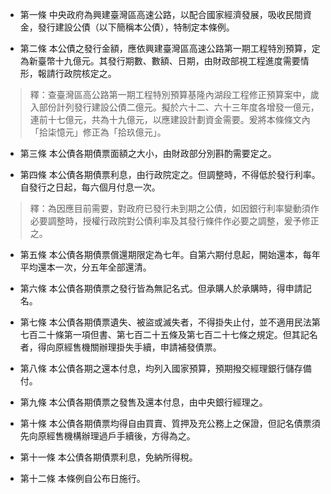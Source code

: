 * 第一條 中央政府為興建臺灣區高速公路，以配合國家經濟發展，吸收民間資金，發行建設公債（以下簡稱本公債），特制定本條例。

* 第二條 本公債之發行金額，應依興建臺灣區高速公路第一期工程特別預算，定為新臺幣十九億元。其發行期數、數額、日期，由財政部視工程進度需要情形，報請行政院核定之。

> 釋：查臺灣區高公路第一期工程特別預算基隆內湖段工程修正預算案中，歲入部份計列發行建設公債二億元。擬於六十二、六十三年度各增發一億元，連前十七億元，共為十九億元，以應建設計劃資金需要。爰將本條條文內「拾柒憶元」修正為「拾玖億元」。

* 第三條 本公債各期債票面額之大小，由財政部分別斟酌需要定之。

* 第四條 本公債各期債票利息，由行政院定之。但調整時，不得低於發行利率。自發行之日起，每六個月付息一次。

> 釋：為因應目前需要，對政府已發行未到期之公債，如因銀行利率變動須作必要調整時，授權行政院對公債利率及其發行條件作必要之調整，爰予修正之。

* 第五條 本公債各期債票償還期限定為七年。自第六期付息起，開始還本，每年平均還本一次，分五年全部還清。

* 第六條 本公債各期債票之發行皆為無記名式。但承購人於承購時，得申請記名。

* 第七條 本公債各期債票遺失、被盜或滅失者，不得掛失止付，並不適用民法第七百二十條第一項但書、第七百二十五條及第七百二十七條之規定。但其記名者，得向原經售機關辦理掛失手續，申請補發債票。

* 第八條 本公債各期之還本付息，均列入國家預算，預期撥交經理銀行儲存備付。

* 第九條 本公債各期債票之發售及還本付息，由中央銀行經理之。

* 第十條 本公債各期債票均得自由買賣、質押及充公務上之保證，但記名債票須先向原經售機構辦理過戶手續後，方得為之。

* 第十一條 本公債各期債票利息，免納所得稅。

* 第十二條 本條例自公布日施行。

